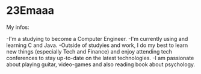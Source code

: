# 23Emaaa
My infos:

-I'm a studying to become a Computer Engineer.
-I'm currently using and learning C and Java. 
-Outside of studyies and work, I do my best to learn new things (especially Tech and Finance) 
and enjoy attending tech conferences to stay up-to-date on the latest technologies. 
-I am passionate about playing guitar, video-games and also reading book about psychology.
